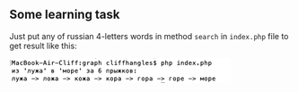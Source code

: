 ## Some learning task

Just put any of russian 4-letters words in method `search` in `index.php` file to get result like this:

![The result](assets/screen.png)
